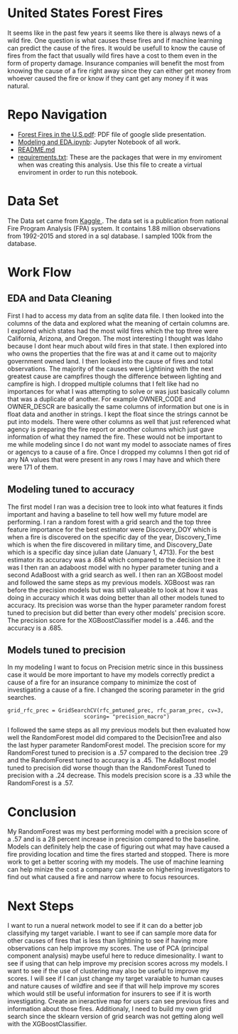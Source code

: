 # United States Forest Fires
It seems like in the past few years it seems like there is always news of a wild fire. One question is what causes these fires and if machine learning can predict the cause of the fires. It would be usefull to know the cause of fires from the fact that usually wild fires have a cost to them even in the form of property damage. Insurance companies will benefit the most from knowing the cause of a fire right away since they can either get money from whoever caused the fire or know if they cant get any money if it was natural.

# Repo Navigation

- <a href='https://github.com/MixMaster1/U.S.-WildFires/blob/master/Forest%20Fires%20in%20the%20U.S.pdf'>
    Forest Fires in the U.S.pdf</a>: PDF file of google slide presentation.
- <a href='https://github.com/MixMaster1/U.S.-WildFires/blob/master/Modeling%20and%20EDA.ipynb'>
    Modeling and EDA.ipynb</a>: Jupyter Notebook of all work. 
- <a href='https://github.com/MixMaster1/U.S.-WildFires/blob/master/README.md'>
    README.md</a>
- <a href='https://github.com/MixMaster1/U.S.-WildFires/blob/master/requirements.txt'>
    requirements.txt</a>: These are the packages that were in my enviroment when was creating this analysis. Use this file to create a virtual enviroment in order to run this notebook.

# Data Set
The Data set came from <a href='https://www.kaggle.com/rtatman/188-million-us-wildfires'>
    Kaggle
</a>. The data set is a publication from national Fire Program Analysis (FPA) system. It contains 1.88 million observations from 1992-2015 and stored in a sql database. I sampled 100k from the database. 

# Work Flow
## EDA and Data Cleaning
 
 First I had to access my data from an sqlite data file. I then looked into the columns of the data and explored what the meaning of certain columns are. I explored which states had the most wild fires which the top three were California, Arizona, and Oregon. The most interesting I thought was Idaho because I dont hear much about wild fires in that state. I then explored into who owns the properties that the fire was at and it came out to majority government owned land. I then looked into the cause of fires and total observations. The majority of the causes were Lightining with the next greatest cause are campfires though the difference between lighting and campfire is high. I dropped multiple columns that I felt like had no importances for what I was attempting to solve or was just basically column that was a duplicate of another. For example OWNER_CODE and OWNER_DESCR are basically the same columns of information but one is in float data and another in strings. I kept the float since the strings cannot be put into models. There were other columns as well that just referenced what agency is preparing the fire report or another columns which just gave information of what they named the fire. These would not be important to me while modeling since I do not want my model to associate names of fires or agencys to a cause of a fire. Once I dropped my columns I then got rid of any NA values that were present in any rows I may have and which there were 171 of them.
 
## Modeling tuned to accuracy
The first model I ran was a decision tree to look into what features it finds important and having a baseline to tell how well my future model are performing.
I ran a random forest with a grid search and the top three feature importance for the best estimator were Discovery_DOY which is when a fire is discovered on the specific day of the year, Discovery_Time which is when the fire discovered in military time, and Discovery_Date which is a specific day since julian date (January 1, 4713). For the best estimator its accuracy was a .684 which compared to the decision tree it was 
I then ran an adaboost model with no hyper parameter tuning and a second AdaBoost with a grid search as well.
I then ran an XGBoost model and followed the same steps as my previous models. XGBoost was ran before the precision models but was still valueable to look at how it was doing in accuracy which it was doing better than all other models tuned to accuracy. Its precision was worse than the hyper parameter random forest tuned to precision but did better than every other models' precision score. The precision score for the XGBoostClassifier model is a .446. and the accuracy is a .685.


## Models tuned to precision
In my modeling I want to focus on Precision metric since in this bussiness case it would be more important to have my models correctly predict a cause of a fire for an insurance company to minimize the cost of investigating a cause of a fire. I changed the scoring parameter in the grid searches. 
```
grid_rfc_prec = GridSearchCV(rfc_pmtuned_prec, rfc_param_prec, cv=3,
                        scoring= "precision_macro")
```
I followed the same steps as all my previous models but then evaluated how well the RandomForest model did compared to the DecisionTree and also the last hyper parameter RandomForest model. The precision score for my RandomForest tuned to precision is a .57 compared to the decision tree .29 and the RandomForest tuned to accuracy is a .45. The AdaBoost model tuned to precision did worse though than the RandomForest Tuned to precision with a .24 decrease. This models precision score is a .33 while the RandomForest is a .57.

# Conclusion
My RandomForest was my best performing model with a precision score of a .57 and is a 28 percent increase in precision compared to the baseline. Models can definitely help the case of figuring out what may have caused a fire providing location and time the fires started and stopped. There is more work to get a better scoring with my models. The use of machine learning can help minize the cost a company can waste on highering investigators to find out what caused a fire and narrow where to focus resources. 

# Next Steps
 I want to run a nueral network model to see if it can do a better job classifying my target variable. I want to see if can sample more data for other causes of fires that is less than lightining to see if having more observations can help improve my scores. The use of PCA (principal component analysis) maybe useful here to reduce dimesionality. I want to see if using that can help improve my precision scores across my models. I want to see if the use of clustering may also be useful to improve my scores. I will see if I can just change my target varaiable to human causes and nature causes of wildfire and see if that will help improve my scores which would still be useful information for insurers to see if it is worth investigating. Create an ineractive map for users can see previous fires and information about those fires. Additionaly, I need to build my own grid search since the sklearn version of grid search was not getting along well with the XGBoostClassifier.